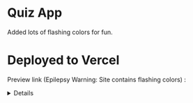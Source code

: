 # Quiz App

Added lots of flashing colors for fun.

# Deployed to Vercel

Preview link (Epilepsy Warning: Site contains flashing colors) : <details>https://quiz-app-eight-jade.vercel.app/</details>

